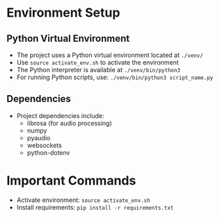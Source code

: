 # Environment Setup

## Python Virtual Environment
- The project uses a Python virtual environment located at `./venv/`
- Use `source activate_env.sh` to activate the environment
- The Python interpreter is available at `./venv/bin/python3`
- For running Python scripts, use: `./venv/bin/python3 script_name.py`

## Dependencies
- Project dependencies include:
  - librosa (for audio processing)
  - numpy
  - pyaudio
  - websockets
  - python-dotenv

# Important Commands
- Activate environment: `source activate_env.sh`
- Install requirements: `pip install -r requirements.txt`